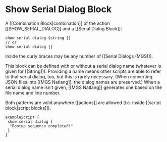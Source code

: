 # Show Serial Dialog Block

A [[Combination Block|combination]] of the action [[SHOW_SERIAL_DIALOG]] and a [[Serial Dialog Block]]:

```
show serial dialog $string {}
// or
show serial dialog {}
```

Inside the curly braces may be any number of [[Serial Dialogs (MGS)]].

This block can be defined with or without a serial dialog name (whatever is given for [[String]]). Providing a name means other scripts are able to refer to that serial dialog, too, but this is rarely necessary. (When converting JSON files into [[MGS Natlang]], the dialog names are preserved.) When a serial dialog name isn't given, [[MGS Natlang]] generates one based on the file name and line number.

Both patterns are valid anywhere [[actions]] are allowed (i.e. inside [[script block|script blocks]]).

```mgs
exampleScript {
 show serial dialog {
  "Bootup sequence completed!"
 }
}
```
